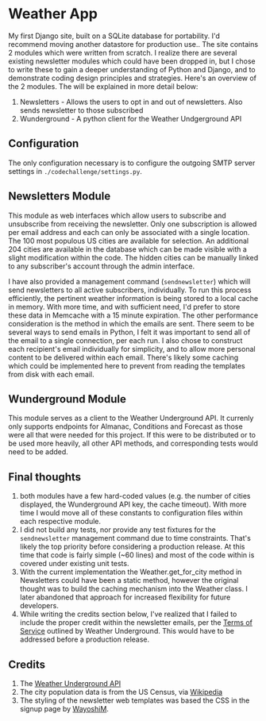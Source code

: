 # Weather App

My first Django site, built on a SQLite database for portability. I'd recommend moving another datastore for production use.. The site contains 2 modules which were written from scratch. I realize there are several existing newsletter modules which could have been dropped in, but I chose to write these to gain a deeper understanding of Python and Django, and to demonstrate coding design principles and strategies. Here's an overview of the 2 modules. The will be explained in more detail below:
1. Newsletters - Allows the users to opt in and out of newsletters. Also sends newsletter to those subscribed
2. Wunderground - A python client for the Weather Undgerground API

## Configuration
The only configuration necessary is to configure the outgoing SMTP server settings in `./codechallenge/settings.py`.

## Newsletters Module
This module as web interfaces which allow users to subscribe and unsubscribe from receiving the newsletter. Only one subscription is allowed per email address and each can only be associated with a single location. The 100 most populous US cities are available for selection. An additional 204 cities are available in the database which can be made visible with a slight modification within the code. The hidden cities can be manually linked to any subscriber's account through the admin interface.

I have also provided a management command (`sendnewsletter`) which will send newsletters to all active subscribers, individually. To run this process efficiently, the pertinent weather information is being stored to a local cache in memory. With more time, and with sufficient need, I'd prefer to store these data in Memcache with a 15 minute expiration. The other performance consideration is the method in which the emails are sent. There seem to be several ways to send emails in Python, I felt it was important to send all of the email to a single connection, per each run. I also chose to construct each recipient's email individually for simplicity, and to allow more personal content to be delivered within each email. There's likely some caching which could be implemented here to prevent from reading the templates from disk with each email.

## Wunderground Module
This module serves as a client to the Weather Underground API. It currenly only supports endpoints for Almanac, Conditions and Forecast as those were all that were needed for this project. If this were to be distributed or to be used more heavily, all other API methods, and corresponding tests would need to be added.

## Final thoughts
1. both modules have a few hard-coded values (e.g. the number of cities displayed, the Wunderground API key, the cache timeout). With more time I would move all of these constants to configuration files within each respective module.
2. I did not build any tests, nor provide any test fixtures for the `sendnewsletter` management command due to time constraints. That's likely the top priority before considering a production release. At this time that code is fairly simple (~60 lines) and most of the code within is covered under existing unit tests.
3. With the current implementation the Weather.get_for_city method in Newsletters could have been a static method, however the original thought was to build the caching mechanism into the Weather class. I later abandoned that approach for increased flexibility for future developers.
4. While writing the credits section below, I've realized that I failed to include the proper credit within the newsletter emails, per the [Terms of Service](https://www.wunderground.com/weather/api/d/terms.html) outlined by Weather Underground. This would have to be addressed before a production release.

## Credits
1. The [Weather Underground API](https://www.wunderground.com/weather/api)
2. The city population data is from the US Census, via [Wikipedia](https://en.wikipedia.org/wiki/List_of_United_States_cities_by_population)
3. The styling of the newsletter web templates was based the CSS in the signup page by [WayoshiM](https://github.com/WayoshiM/klaviyo).